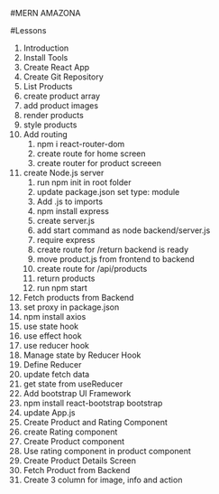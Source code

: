 #MERN AMAZONA

#Lessons
1. Introduction
2. Install Tools
3. Create React App
4. Create Git Repository
5. List Products
  1. create product array
  2. add product images
  3. render products
  4. style products
6. Add routing
   1. npm i react-router-dom
   2. create route for home screen
   3. create router for product screeen
7. create Node.js server
   1. run npm init in root folder
   2. update package.json set type: module
   3. Add .js to imports
   4. npm install express
   5. create server.js
   6. add start command as node backend/server.js
   7. require express
   8. create route for /return backend is ready
   9. move product.js from frontend to backend
   10. create route for /api/products
   11. return products
   12. run npm start
8. Fetch products from Backend
 1. set proxy in package.json
 2. npm install axios
 3. use state hook
 4. use effect hook
 5. use reducer hook
9. Manage state by Reducer Hook
 1. Define Reducer
 2. update fetch data
 3. get state from useReducer
10. Add bootstrap UI Framework
 1. npm install react-bootstrap bootstrap
 2. update App.js
11. Create Product and Rating Component
 1. create Rating component
 2. Create Product component
 3. Use rating component in product component
12. Create Product Details Screen
 1. Fetch Product from Backend
 2. Create 3 column for image, info and action